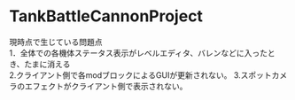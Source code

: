 # TankBattleCannonProject
現時点で生じている問題点\
1．全体での各機体ステータス表示がレベルエディタ、バレンなどに入ったとき、たまに消える\
2.クライアント側で各modブロックによるGUIが更新されない。
3.スポットカメラのエフェクトがクライアント側で表示されない。
